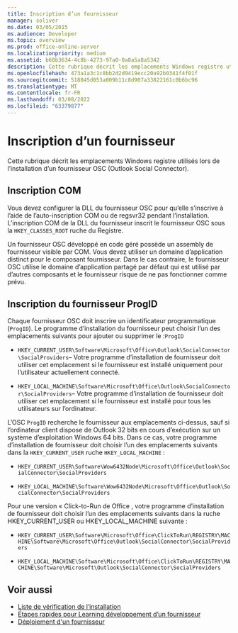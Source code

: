 ```yaml
---
title: Inscription d’un fournisseur
manager: soliver
ms.date: 03/05/2015
ms.audience: Developer
ms.topic: overview
ms.prod: office-online-server
ms.localizationpriority: medium
ms.assetid: b60b3634-4c8b-4273-97a0-0a8a5a8a5342
description: Cette rubrique décrit les emplacements Windows registre utilisés lors de l’installation d’un fournisseur OSC (Outlook Social Connector).
ms.openlocfilehash: 473a1a3c1c8bb2d2d9419ecc20a92b0341f4f01f
ms.sourcegitcommit: 518845d053a009b11c8d907a33822161c0b6bc96
ms.translationtype: MT
ms.contentlocale: fr-FR
ms.lasthandoff: 03/08/2022
ms.locfileid: "63379877"
---
```

# <a name="registering-a-provider"></a>Inscription d’un fournisseur

Cette rubrique décrit les emplacements Windows registre utilisés lors de l’installation d’un fournisseur OSC (Outlook Social Connector).
  
## <a name="com-registration"></a>Inscription COM

Vous devez configurer la DLL du fournisseur OSC pour qu’elle s’inscrive à l’aide de l’auto-inscription COM ou de regsvr32 pendant l’installation. L’inscription COM de la DLL du fournisseur inscrit le fournisseur OSC sous la `HKEY_CLASSES_ROOT` ruche du Registre.
  
Un fournisseur OSC développé en code géré possède un assembly de fournisseur visible par COM. Vous devez utiliser un domaine d’application distinct pour le composant fournisseur. Dans le cas contraire, le fournisseur OSC utilise le domaine d’application partagé par défaut qui est utilisé par d’autres composants et le fournisseur risque de ne pas fonctionner comme prévu.
  
## <a name="registering-provider-progid"></a>Inscription du fournisseur ProgID

Chaque fournisseur OSC doit inscrire un identificateur programmatique (`ProgID`). Le programme d’installation du fournisseur peut choisir l’un des emplacements suivants pour ajouter ou supprimer le :`ProgID`
  
- `HKEY_CURRENT_USER\Software\Microsoft\Office\Outlook\SocialConnector\SocialProviders`&ndash; Votre programme d’installation de fournisseur doit utiliser cet emplacement si le fournisseur est installé uniquement pour l’utilisateur actuellement connecté.

- `HKEY_LOCAL_MACHINE\Software\Microsoft\Office\Outlook\SocialConnector\SocialProviders`&ndash; Votre programme d’installation de fournisseur doit utiliser cet emplacement si le fournisseur est installé pour tous les utilisateurs sur l’ordinateur.

L’OSC `ProgID` recherche le fournisseur aux emplacements ci-dessus, sauf si l’ordinateur client dispose de Outlook 32 bits en cours d’exécution sur un système d’exploitation Windows 64 bits. Dans ce cas, votre programme d’installation de fournisseur doit choisir l’un des emplacements suivants dans la `HKEY_CURRENT_USER` ruche `HKEY_LOCAL_MACHINE` :
  
- `HKEY_CURRENT_USER\Software\Wow6432Node\Microsoft\Office\Outlook\SocialConnector\SocialProviders`

- `HKEY_LOCAL_MACHINE\Software\Wow6432Node\Microsoft\Office\Outlook\SocialConnector\SocialProviders`

Pour une version « Click-to-Run de Office , votre programme d’installation de fournisseur doit choisir l’un des emplacements suivants dans la ruche HKEY_CURRENT_USER ou HKEY_LOCAL_MACHINE suivante :
  
- `HKEY_CURRENT_USER\Software\Microsoft\Office\ClickToRun\REGISTRY\MACHINE\Software\Microsoft\Office\Outlook\SocialConnector\SocialProviders`

- `HKEY_LOCAL_MACHINE\Software\Microsoft\Office\ClickToRun\REGISTRY\MACHINE\Software\Microsoft\Outlook\SocialConnector\SocialProviders`

## <a name="see-also"></a>Voir aussi

- [Liste de vérification de l’installation](installation-checklist.md)
- [Étapes rapides pour Learning développement d’un fournisseur](quick-steps-for-learning-to-develop-a-provider.md)
- [Déploiement d'un fournisseur](deploying-a-provider.md)
